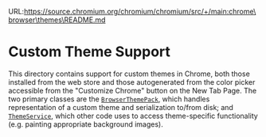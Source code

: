 URL:https://source.chromium.org/chromium/chromium/src/+/main:chrome\browser\themes\README.md
# Custom Theme Support

This directory contains support for custom themes in Chrome, both those
installed from the web store and those autogenerated from the color picker
accessible from the "Customize Chrome" button on the New Tab Page. The two
primary classes are the [`BrowserThemePack`](browser_theme_pack.h), which
handles representation of a custom theme and serialization to/from disk; and
[`ThemeService`](theme_service.h), which other code uses to access
theme-specific functionality (e.g. painting appropriate background images).
